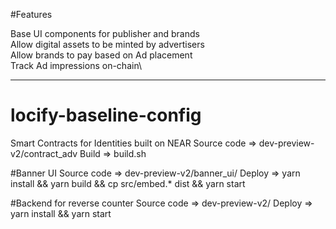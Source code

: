 #Features

Base UI components for publisher and brands\
Allow digital assets to be minted by advertisers\
Allow brands to pay based on Ad placement\
Track Ad impressions on-chain\

---

# locify-baseline-config
Smart Contracts for Identities built on NEAR 
Source code => dev-preview-v2/contract_adv 
Build => build.sh

#Banner UI
Source code => dev-preview-v2/banner_ui/
Deploy => yarn install && yarn build && cp src/embed.* dist && yarn start

#Backend for reverse counter
Source code => dev-preview-v2/
Deploy => yarn install && yarn start
